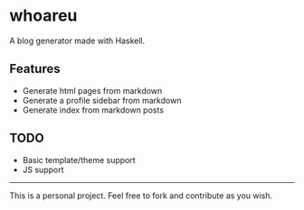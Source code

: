 # whoareu

A blog generator made with Haskell.

## Features

- Generate html pages from markdown
- Generate a profile sidebar from markdown
- Generate index from markdown posts

## TODO

- Basic template/theme support
- JS support

---

This is a personal project. Feel free to fork and contribute as you wish.
